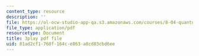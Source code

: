 ```yaml
---
content_type: resource
description: ''
file: https://ol-ocw-studio-app-qa.s3.amazonaws.com/courses/8-04-quantum-physics-i-spring-2016/81ad2cf1760f164ce863a8cd83cbd6ee_vcuY46RwoV0.pdf
file_type: application/pdf
resourcetype: Document
title: 3play pdf file
uid: 81ad2cf1-760f-164c-e863-a8cd83cbd6ee
---
```

